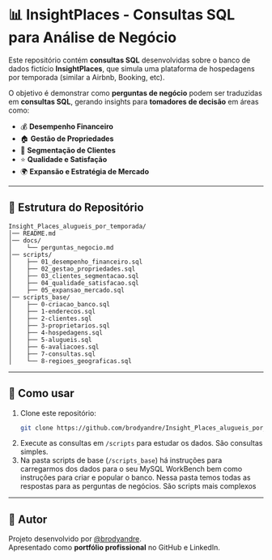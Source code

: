 # 📊 InsightPlaces - Consultas SQL para Análise de Negócio

Este repositório contém **consultas SQL** desenvolvidas sobre o banco de dados fictício **InsightPlaces**, que simula uma plataforma de hospedagens por temporada (similar a Airbnb, Booking, etc).  

O objetivo é demonstrar como **perguntas de negócio** podem ser traduzidas em **consultas SQL**, gerando insights para **tomadores de decisão** em áreas como:

- 💰 **Desempenho Financeiro**
- 🏠 **Gestão de Propriedades**
- 👥 **Segmentação de Clientes**
- ⭐ **Qualidade e Satisfação**
- 🌍 **Expansão e Estratégia de Mercado**

---

## 📂 Estrutura do Repositório
```
Insight_Places_alugueis_por_temporada/
│── README.md
│── docs/
│    └── perguntas_negocio.md
│── scripts/
│    ├── 01_desempenho_financeiro.sql
│    ├── 02_gestao_propriedades.sql
│    ├── 03_clientes_segmentacao.sql
│    ├── 04_qualidade_satisfacao.sql
│    ├── 05_expansao_mercado.sql
│── scripts_base/
│    ├── 0-criacao_banco.sql
│    ├── 1-enderecos.sql
│    ├── 2-clientes.sql
│    ├── 3-proprietarios.sql
│    ├── 4-hospedagens.sql
│    ├── 5-alugueis.sql
│    ├── 6-avaliacoes.sql
│    ├── 7-consultas.sql
│    └── 8-regioes_geograficas.sql
```

---

## 🚀 Como usar
1. Clone este repositório:
   ```bash
   git clone https://github.com/brodyandre/Insight_Places_alugueis_por_temporada.git
   ```
2. Execute as consultas em `/scripts` para estudar os dados. São consultas simples.
3. Na pasta scripts de base (`/scripts_base`) há instruções para carregarmos dos dados para o seu MySQL WorkBench bem como instruções para criar e popular o banco. Nessa pasta temos todas as respostas para as perguntas de negócios. São scripts mais complexos 


---

## 📌 Autor
Projeto desenvolvido por [@brodyandre](https://github.com/brodyandre).  
Apresentado como **portfólio profissional** no GitHub e LinkedIn.
